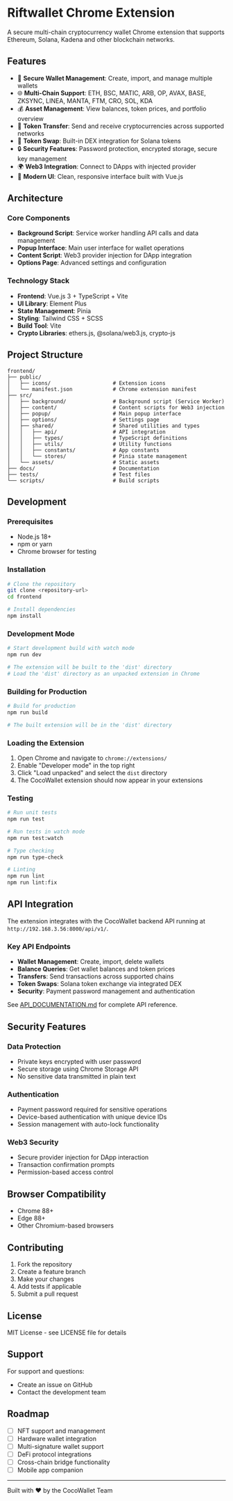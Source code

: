 # Riftwallet Chrome Extension

A secure multi-chain cryptocurrency wallet Chrome extension that supports Ethereum, Solana, Kadena and other blockchain networks.

## Features

- 🔐 **Secure Wallet Management**: Create, import, and manage multiple wallets
- 🌐 **Multi-Chain Support**: ETH, BSC, MATIC, ARB, OP, AVAX, BASE, ZKSYNC, LINEA, MANTA, FTM, CRO, SOL, KDA
- 💰 **Asset Management**: View balances, token prices, and portfolio overview
- 🔄 **Token Transfer**: Send and receive cryptocurrencies across supported networks
- 🔀 **Token Swap**: Built-in DEX integration for Solana tokens
- 🔒 **Security Features**: Password protection, encrypted storage, secure key management
- 🌍 **Web3 Integration**: Connect to DApps with injected provider
- 🎨 **Modern UI**: Clean, responsive interface built with Vue.js

## Architecture

### Core Components

- **Background Script**: Service worker handling API calls and data management
- **Popup Interface**: Main user interface for wallet operations
- **Content Script**: Web3 provider injection for DApp integration
- **Options Page**: Advanced settings and configuration

### Technology Stack

- **Frontend**: Vue.js 3 + TypeScript + Vite
- **UI Library**: Element Plus
- **State Management**: Pinia
- **Styling**: Tailwind CSS + SCSS
- **Build Tool**: Vite
- **Crypto Libraries**: ethers.js, @solana/web3.js, crypto-js

## Project Structure

```
frontend/
├── public/
│   ├── icons/                    # Extension icons
│   └── manifest.json             # Chrome extension manifest
├── src/
│   ├── background/               # Background script (Service Worker)
│   ├── content/                  # Content scripts for Web3 injection
│   ├── popup/                    # Main popup interface
│   ├── options/                  # Settings page
│   ├── shared/                   # Shared utilities and types
│   │   ├── api/                  # API integration
│   │   ├── types/                # TypeScript definitions
│   │   ├── utils/                # Utility functions
│   │   ├── constants/            # App constants
│   │   └── stores/               # Pinia state management
│   └── assets/                   # Static assets
├── docs/                         # Documentation
├── tests/                        # Test files
└── scripts/                      # Build scripts
```

## Development

### Prerequisites

- Node.js 18+
- npm or yarn
- Chrome browser for testing

### Installation

```bash
# Clone the repository
git clone <repository-url>
cd frontend

# Install dependencies
npm install
```

### Development Mode

```bash
# Start development build with watch mode
npm run dev

# The extension will be built to the 'dist' directory
# Load the 'dist' directory as an unpacked extension in Chrome
```

### Building for Production

```bash
# Build for production
npm run build

# The built extension will be in the 'dist' directory
```

### Loading the Extension

1. Open Chrome and navigate to `chrome://extensions/`
2. Enable "Developer mode" in the top right
3. Click "Load unpacked" and select the `dist` directory
4. The CocoWallet extension should now appear in your extensions

### Testing

```bash
# Run unit tests
npm run test

# Run tests in watch mode
npm run test:watch

# Type checking
npm run type-check

# Linting
npm run lint
npm run lint:fix
```

## API Integration

The extension integrates with the CocoWallet backend API running at `http://192.168.3.56:8000/api/v1/`.

### Key API Endpoints

- **Wallet Management**: Create, import, delete wallets
- **Balance Queries**: Get wallet balances and token prices
- **Transfers**: Send transactions across supported chains
- **Token Swaps**: Solana token exchange via integrated DEX
- **Security**: Payment password management and authentication

See [API_DOCUMENTATION.md](./API_DOCUMENTATION.md) for complete API reference.

## Security Features

### Data Protection
- Private keys encrypted with user password
- Secure storage using Chrome Storage API
- No sensitive data transmitted in plain text

### Authentication
- Payment password required for sensitive operations
- Device-based authentication with unique device IDs
- Session management with auto-lock functionality

### Web3 Security
- Secure provider injection for DApp interaction
- Transaction confirmation prompts
- Permission-based access control

## Browser Compatibility

- Chrome 88+
- Edge 88+
- Other Chromium-based browsers

## Contributing

1. Fork the repository
2. Create a feature branch
3. Make your changes
4. Add tests if applicable
5. Submit a pull request

## License

MIT License - see LICENSE file for details

## Support

For support and questions:
- Create an issue on GitHub
- Contact the development team

## Roadmap

- [ ] NFT support and management
- [ ] Hardware wallet integration
- [ ] Multi-signature wallet support
- [ ] DeFi protocol integrations
- [ ] Cross-chain bridge functionality
- [ ] Mobile app companion

---

Built with ❤️ by the CocoWallet Team
